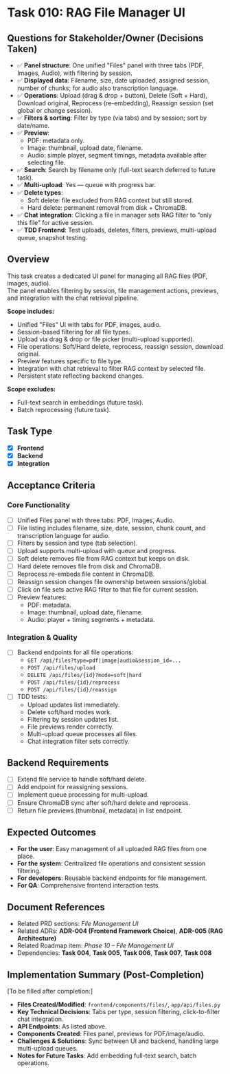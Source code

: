 # Task 010: RAG File Manager UI

## Questions for Stakeholder/Owner (Decisions Taken)
- ✅ **Panel structure**: One unified "Files" panel with three tabs (PDF, Images, Audio), with filtering by session.
- ✅ **Displayed data**: Filename, size, date uploaded, assigned session, number of chunks; for audio also transcription language.
- ✅ **Operations**: Upload (drag & drop + button), Delete (Soft + Hard), Download original, Reprocess (re-embedding), Reassign session (set global or change session).
- ✅ **Filters & sorting**: Filter by type (via tabs) and by session; sort by date/name.
- ✅ **Preview**:
  - PDF: metadata only.
  - Image: thumbnail, upload date, filename.
  - Audio: simple player, segment timings, metadata available after selecting file.
- ✅ **Search**: Search by filename only (full-text search deferred to future task).
- ✅ **Multi-upload**: Yes — queue with progress bar.
- ✅ **Delete types**:
  - Soft delete: file excluded from RAG context but still stored.
  - Hard delete: permanent removal from disk + ChromaDB.
- ✅ **Chat integration**: Clicking a file in manager sets RAG filter to “only this file” for active session.
- ✅ **TDD Frontend**: Test uploads, deletes, filters, previews, multi-upload queue, snapshot testing.

## Overview
This task creates a dedicated UI panel for managing all RAG files (PDF, images, audio).  
The panel enables filtering by session, file management actions, previews, and integration with the chat retrieval pipeline.

**Scope includes:**
- Unified "Files" UI with tabs for PDF, images, audio.
- Session-based filtering for all file types.
- Upload via drag & drop or file picker (multi-upload supported).
- File operations: Soft/Hard delete, reprocess, reassign session, download original.
- Preview features specific to file type.
- Integration with chat retrieval to filter RAG context by selected file.
- Persistent state reflecting backend changes.

**Scope excludes:**
- Full-text search in embeddings (future task).
- Batch reprocessing (future task).

## Task Type
- [x] **Frontend**
- [x] **Backend**
- [x] **Integration**

## Acceptance Criteria
### Core Functionality
- [ ] Unified Files panel with three tabs: PDF, Images, Audio.
- [ ] File listing includes filename, size, date, session, chunk count, and transcription language for audio.
- [ ] Filters by session and type (tab selection).
- [ ] Upload supports multi-upload with queue and progress.
- [ ] Soft delete removes file from RAG context but keeps on disk.
- [ ] Hard delete removes file from disk and ChromaDB.
- [ ] Reprocess re-embeds file content in ChromaDB.
- [ ] Reassign session changes file ownership between sessions/global.
- [ ] Click on file sets active RAG filter to that file for current session.
- [ ] Preview features:
  - PDF: metadata.
  - Image: thumbnail, upload date, filename.
  - Audio: player + timing segments + metadata.

### Integration & Quality
- [ ] Backend endpoints for all file operations:
  - `GET /api/files?type=pdf|image|audio&session_id=...`
  - `POST /api/files/upload`
  - `DELETE /api/files/{id}?mode=soft|hard`
  - `POST /api/files/{id}/reprocess`
  - `POST /api/files/{id}/reassign`
- [ ] TDD tests:
  - Upload updates list immediately.
  - Delete soft/hard modes work.
  - Filtering by session updates list.
  - File previews render correctly.
  - Multi-upload queue processes all files.
  - Chat integration filter sets correctly.

## Backend Requirements
- [ ] Extend file service to handle soft/hard delete.
- [ ] Add endpoint for reassigning sessions.
- [ ] Implement queue processing for multi-upload.
- [ ] Ensure ChromaDB sync after soft/hard delete and reprocess.
- [ ] Return file previews (thumbnail, metadata) in list endpoint.

## Expected Outcomes
- **For the user**: Easy management of all uploaded RAG files from one place.
- **For the system**: Centralized file operations and consistent session filtering.
- **For developers**: Reusable backend endpoints for file management.
- **For QA**: Comprehensive frontend interaction tests.

## Document References
- Related PRD sections: *File Management UI*
- Related ADRs: **ADR-004 (Frontend Framework Choice)**, **ADR-005 (RAG Architecture)**
- Related Roadmap item: *Phase 10 – File Management UI*
- Dependencies: **Task 004**, **Task 005**, **Task 006**, **Task 007**, **Task 008**

## Implementation Summary (Post-Completion)
[To be filled after completion:]
- **Files Created/Modified**: `frontend/components/files/`, `app/api/files.py`
- **Key Technical Decisions**: Tabs per type, session filtering, click-to-filter chat integration.
- **API Endpoints**: As listed above.
- **Components Created**: Files panel, previews for PDF/image/audio.
- **Challenges & Solutions**: Sync between UI and backend, handling large multi-upload queues.
- **Notes for Future Tasks**: Add embedding full-text search, batch operations.
